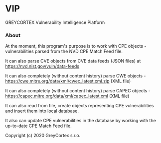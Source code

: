 # VIP
GREYCORTEX Vulnerability Intelligence Platform

### About
At the moment, this program's purpose is to work with CPE objects - vulnerabilities parsed from the NVD CPE Match Feed file.

It can also parse CVE objects from CVE data feeds (JSON files) at https://nvd.nist.gov/vuln/data-feeds

It can also completely (without content history) parse CWE objects - https://cwe.mitre.org/data/xml/cwec_latest.xml.zip (XML file)

It can also completely (without content history) parse CAPEC objects - https://capec.mitre.org/data/xml/capec_latest.xml (XML file)

It can also read from file, create objects representing CPE vulnerabilities and insert them into local database.

It also can update CPE vulnerabilities in the database by working with the up-to-date CPE Match Feed file.

Copyright (c) 2020 GreyCortex s.r.o.
